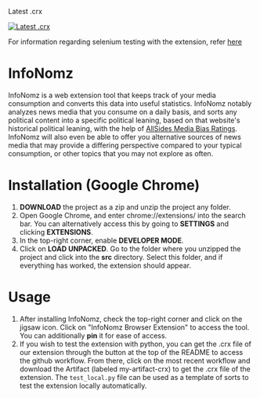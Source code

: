 Latest .crx

[![Latest .crx](https://github.com/BU-Spark/se-info-nomz/actions/workflows/pack_crx.yml/badge.svg)](https://github.com/BU-Spark/se-info-nomz/actions/workflows/pack_crx.yml)

For information regarding selenium testing with the extension, refer [here](https://github.com/BU-Spark/se-info-nomz/blob/dev/SeleniumREADME.md)

# InfoNomz
InfoNomz is a web extension tool that keeps track of your media consumption and converts this data into useful statistics. InfoNomz notably analyzes news media that you consume on a daily basis, and sorts any political content into a specific political leaning, based on that website's historical political leaning, with the help of [AllSides Media Bias Ratings](https://www.allsides.com/media-bias). InfoNomz will also even be able to offer you alternative sources of news media that may provide a differing perspective compared to your typical consumption, or other topics that you may not explore as often.


# Installation (Google Chrome)
1. **DOWNLOAD** the project as a zip and unzip the project any folder.
2. Open Google Chrome, and enter chrome://extensions/ into the search bar. You can alternatively access this by going to **SETTINGS** and clicking **EXTENSIONS**.
3. In the top-right corner, enable **DEVELOPER MODE**.
4. Click on **LOAD UNPACKED**. Go to the folder where you unzipped the project and click into the **src** directory. Select this folder, and if everything has worked, the extension should appear. 

# Usage
1. After installing InfoNomz, check the top-right corner and click on the jigsaw icon. Click on "InfoNomz Browser Extension" to access the tool. You can additionally **pin** it for ease of access.
2. If you wish to test the extension with python, you can get the .crx file of our extension through the button at the top of the README to access the github workflow. From there, click on the most recent workflow and download the Artifact (labeled my-artifact-crx) to get the .crx file of the extension. The `test_local.py` file can be used as a template of sorts to test the extension locally automatically.
